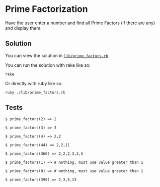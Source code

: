 # Prime Factorization

Have the user enter a number and find all Prime Factors (if there are any) and display them.

## Solution

You can view the solution in
[`lib/prime_factors.rb`](https://github.com/jbranchaud/ruby-projects/blob/master/Numbers/prime_factors/lib/prime_factors.rb)

You can run the solution with rake like so:

    rake

Or directly with ruby like so:

    ruby ./lib/prime_factors.rb

## Tests

    $ prime_factors(2) => 2

    $ prime_factors(3) => 3

    $ prime_factors(4) => 2,2

    $ prime_factors(44) => 2,2,11

    $ prime_factors(360) => 2,2,2,3,3,5

    $ prime_factors(1) => # nothing, must use value greater than 1

    $ prime_factors(0) => # nothing, must use value greater than 1

    $ prime_factors(390) => 2,3,5,13
